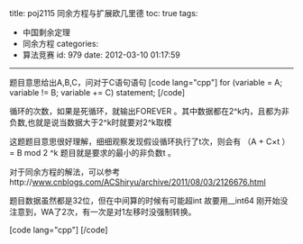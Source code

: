title: poj2115 同余方程与扩展欧几里德
toc: true
tags:
  - 中国剩余定理
  - 同余方程
categories:
  - 算法竞赛
id: 979
date: 2012-03-10 01:17:59
---

题目意思给出A,B,C，问对于C语句语句
[code lang="cpp"]
for (variable = A; variable != B; variable += C)
  statement;
[/code]

循环的次数，如果是死循环，就输出FOREVER 。其中数据都在2^k内，且都为非负数,也就是说当数据大于2^k时就要对2^k取模

这题题目意思很好理解，细细观察发现假设循环执行了t次，则会有 （A + C×t ）= B mod 2 ^k 题目就是要求的最小的非负数t 。

对于同余方程的解法，可以参考http://www.cnblogs.com/ACShiryu/archive/2011/08/03/2126676.html

题目数据虽然都是32位，但在中间算的时候有可能超int 故要用__int64 刚开始没注意到，WA了2次，有一次是对1左移时没强制转换。

[code lang="cpp"]
 [/code]